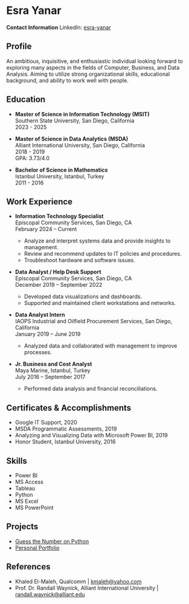 # Esra Yanar

**Contact Information** 
LinkedIn: [esra-yanar](https://www.linkedin.com/in/esra-yanar)

## Profile

An ambitious, inquisitive, and enthusiastic individual looking forward to exploring many aspects in the fields of Computer, Business, and Data Analysis. Aiming to utilize strong organizational skills, educational background, and ability to work well with people.

## Education

- **Master of Science in Information Technology (MSIT)**  
  Southern State University, San Diego, California  
  2023 - 2025

- **Master of Science in Data Analytics (MSDA)**  
  Alliant International University, San Diego, California  
  2018 - 2019  
  GPA: 3.73/4.0

- **Bachelor of Science in Mathematics**  
  Istanbul University, Istanbul, Turkey  
  2011 - 2016

## Work Experience

- **Information Technology Specialist**  
  Episcopal Community Services, San Diego, CA  
  February 2024 – Current  
  - Analyze and interpret systems data and provide insights to management.
  - Review and recommend updates to IT policies and procedures.
  - Troubleshoot hardware and software issues.

- **Data Analyst / Help Desk Support**  
  Episcopal Community Services, San Diego, CA  
  December 2019 – September 2022  
  - Developed data visualizations and dashboards.
  - Supported and maintained client workstations and networks.

- **Data Analyst Intern**  
  IAOPS Industrial and Oilfield Procurement Services, San Diego, California  
  January 2019 – June 2019  
  - Analyzed data and collaborated with management to improve processes.

- **Jr. Business and Cost Analyst**  
  Maya Marine, Istanbul, Turkey  
  July 2016 – September 2017  
  - Performed data analysis and financial reconciliations.

## Certificates & Accomplishments

- Google IT Support, 2020
- MSDA Programmatic Assessments, 2019
- Analyzing and Visualizing Data with Microsoft Power BI, 2019
- Honor Student, Istanbul University, 2016

## Skills

- Power BI
- MS Access
- Tableau
- Python
- MS Excel
- MS PowerPoint

## Projects

- [Guess the Number on Python](https://github.com/esraayanar)
- [Personal Portfolio](https://sites.google.com/view/esrayanarportfolio12/home?authuser=0)

## References

- Khaled El-Maleh, Qualcomm | [kmaleh@yahoo.com](mailto:kmaleh@yahoo.com)
- Prof. Dr. Randall Waynick, Alliant International University | [randall.waynick@alliant.edu](mailto:randall.waynick@alliant.edu)
